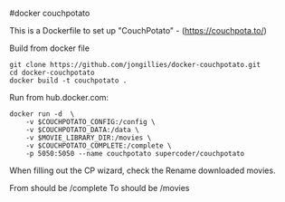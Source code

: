#docker couchpotato

This is a Dockerfile to set up "CouchPotato" - (https://couchpota.to/)

Build from docker file

```
git clone https://github.com/jongillies/docker-couchpotato.git
cd docker-couchpotato
docker build -t couchpotato .
```

Run from hub.docker.com:

```
docker run -d  \
    -v $COUCHPOTATO_CONFIG:/config \
    -v $COUCHPOTATO_DATA:/data \
    -v $MOVIE_LIBRARY_DIR:/movies \
    -v $COUCHPOTATO_COMPLETE:/complete \
    -p 5050:5050 --name couchpotato supercoder/couchpotato
```

When filling out the CP wizard, check the Rename downloaded movies.

From should be /complete
To   should be /movies

